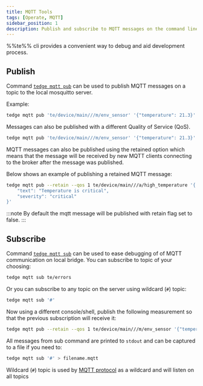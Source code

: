 ```yaml
---
title: MQTT Tools
tags: [Operate, MQTT]
sidebar_position: 1
description: Publish and subscribe to MQTT messages on the command line
---
```


%%te%% cli provides a convenient way to debug and aid development process.

## Publish

Command [`tedge mqtt pub`](../../references/cli/tedge-mqtt.md) can be used to publish MQTT messages on a topic to the local mosquitto server.

Example:

```sh te2mqtt formats=v1
tedge mqtt pub 'te/device/main///m/env_sensor' '{"temperature": 21.3}'
```

Messages can also be published with a different Quality of Service (QoS).

```sh te2mqtt formats=v1
tedge mqtt pub 'te/device/main///m/env_sensor' '{"temperature": 21.3}' --qos 2
```

MQTT messages can also be published using the retained option which means that the message will be received by new MQTT clients connecting to the broker after the message was published.

Below shows an example of publishing a retained MQTT message:

```sh te2mqtt formats=v1
tedge mqtt pub --retain --qos 1 te/device/main///a/high_temperature '{
    "text": "Temperature is critical",
    "severity": "critical"
}'
```

:::note
By default the mqtt message will be published with retain flag set to false.
:::


## Subscribe

Command [`tedge mqtt sub`](../../references/cli/tedge-mqtt.md) can be used to ease debugging of of MQTT communication on local bridge. You can subscribe to topic of your choosing:

```sh te2mqtt formats=v1
tedge mqtt sub te/errors
```

Or you can subscribe to any topic on the server using wildcard (`#`) topic:

```sh te2mqtt formats=v1
tedge mqtt sub '#'
```

Now using a different console/shell, publish the following measurement so that the previous subscription will receive it:

```sh te2mqtt formats=v1
tedge mqtt pub --retain --qos 1 te/device/main///m/env_sensor '{"temperature": 21.3}'
```

All messages from sub command are printed to `stdout` and can be captured to a file if you need to:

```sh te2mqtt formats=v1
tedge mqtt sub '#' > filename.mqtt
```

Wildcard (`#`) topic is used by [MQTT protocol](https://docs.oasis-open.org/mqtt/mqtt/v5.0/os/mqtt-v5.0-os.html#_Toc3901242) as a wildcard and will listen on all topics

